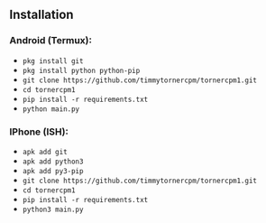 ## Installation

### Android (Termux):

- `pkg install git`
- `pkg install python python-pip`
- `git clone https://github.com/timmytornercpm/tornercpm1.git`
- `cd tornercpm1`
- `pip install -r requirements.txt`
- `python main.py`

### IPhone (ISH):

- `apk add git`
- `apk add python3`
- `apk add py3-pip`
- `git clone https://github.com/timmytornercpm/tornercpm1.git`
- `cd tornercpm1`
- `pip install -r requirements.txt`
- `python3 main.py`
